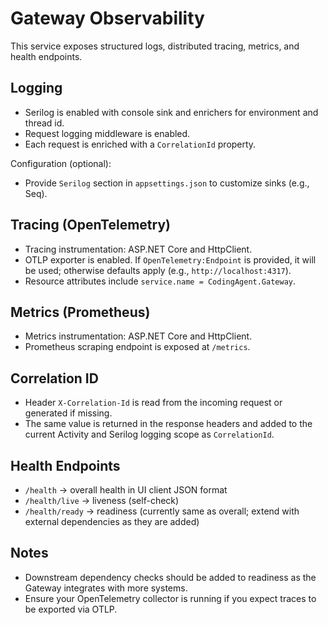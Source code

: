 # Gateway Observability

This service exposes structured logs, distributed tracing, metrics, and health endpoints.

## Logging

- Serilog is enabled with console sink and enrichers for environment and thread id.
- Request logging middleware is enabled.
- Each request is enriched with a `CorrelationId` property.

Configuration (optional):

- Provide `Serilog` section in `appsettings.json` to customize sinks (e.g., Seq).

## Tracing (OpenTelemetry)

- Tracing instrumentation: ASP.NET Core and HttpClient.
- OTLP exporter is enabled. If `OpenTelemetry:Endpoint` is provided, it will be used; otherwise defaults apply (e.g., `http://localhost:4317`).
- Resource attributes include `service.name = CodingAgent.Gateway`.

## Metrics (Prometheus)

- Metrics instrumentation: ASP.NET Core and HttpClient.
- Prometheus scraping endpoint is exposed at `/metrics`.

## Correlation ID

- Header `X-Correlation-Id` is read from the incoming request or generated if missing.
- The same value is returned in the response headers and added to the current Activity and Serilog logging scope as `CorrelationId`.

## Health Endpoints

- `/health`       → overall health in UI client JSON format
- `/health/live`  → liveness (self-check)
- `/health/ready` → readiness (currently same as overall; extend with external dependencies as they are added)

## Notes

- Downstream dependency checks should be added to readiness as the Gateway integrates with more systems.
- Ensure your OpenTelemetry collector is running if you expect traces to be exported via OTLP.
